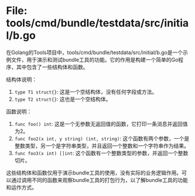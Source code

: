 # File: tools/cmd/bundle/testdata/src/initial/b.go

在Golang的Tools项目中，tools/cmd/bundle/testdata/src/initial/b.go是一个示例文件，用于演示和测试bundle工具的功能。它的作用是构建一个简单的Go程序，其中包含了一些结构体和函数。

结构体说明：
1. `type T1 struct{}`: 这是一个空结构体，没有任何字段或方法。
2. `type T2 struct{}`: 这也是一个空结构体。

函数说明：
1. `func foo() int`: 这是一个无参数无返回值的函数，它打印一条消息并返回值为2。
2. `func foo2(x int, y string) (int, string)`: 这个函数有两个参数，一个是整数类型，另一个是字符串类型，并且返回一个整数和一个字符串作为结果。
3. `func foo3(x int) []int`: 这个函数有一个整数类型的参数，并返回一个整数切片。

这些结构体和函数仅用于演示bundle工具的使用，没有实际的业务逻辑作用。可以通过调用不同的函数来观察bundle工具的打包行为，以了解bundle工具的功能和运作方式。

